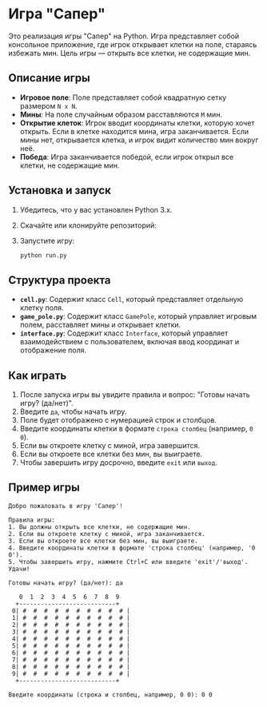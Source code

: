 
# Игра "Сапер"

Это реализация игры "Сапер" на Python. Игра представляет собой консольное приложение, где игрок открывает клетки на поле, стараясь избежать мин. Цель игры — открыть все клетки, не содержащие мин.

## Описание игры

- **Игровое поле**: Поле представляет собой квадратную сетку размером `N x N`.
- **Мины**: На поле случайным образом расставляются `M` мин.
- **Открытие клеток**: Игрок вводит координаты клетки, которую хочет открыть. Если в клетке находится мина, игра заканчивается. Если мины нет, открывается клетка, и игрок видит количество мин вокруг неё.
- **Победа**: Игра заканчивается победой, если игрок открыл все клетки, не содержащие мин.

## Установка и запуск

1. Убедитесь, что у вас установлен Python 3.x.
2. Скачайте или клонируйте репозиторий:

3. Запустите игру:

   ```bash
   python run.py
   ```

## Структура проекта

- **`cell.py`**: Содержит класс `Cell`, который представляет отдельную клетку поля.
- **`game_pole.py`**: Содержит класс `GamePole`, который управляет игровым полем, расставляет мины и открывает клетки.
- **`interface.py`**: Содержит класс `Interface`, который управляет взаимодействием с пользователем, включая ввод координат и отображение поля.

## Как играть

1. После запуска игры вы увидите правила и вопрос: "Готовы начать игру? (да/нет)".
2. Введите `да`, чтобы начать игру.
3. Поле будет отображено с нумерацией строк и столбцов.
4. Введите координаты клетки в формате `строка столбец` (например, `0 0`).
5. Если вы откроете клетку с миной, игра завершится.
6. Если вы откроете все клетки без мин, вы выиграете.
7. Чтобы завершить игру досрочно, введите `exit` или `выход`.

## Пример игры

```
Добро пожаловать в игру 'Сапер'!

Правила игры:
1. Вы должны открыть все клетки, не содержащие мин.
2. Если вы откроете клетку с миной, игра заканчивается.
3. Если вы откроете все клетки без мин, вы выиграете.
4. Введите координаты клетки в формате 'строка столбец' (например, '0 0').
5. Чтобы завершить игру, нажмите Ctrl+C или введите 'exit'/'выход'.
Удачи!

Готовы начать игру? (да/нет): да

   0  1  2  3  4  5  6  7  8  9
  +---------------------------+
 0| #  #  #  #  #  #  #  #  #  # |
 1| #  #  #  #  #  #  #  #  #  # |
 2| #  #  #  #  #  #  #  #  #  # |
 3| #  #  #  #  #  #  #  #  #  # |
 4| #  #  #  #  #  #  #  #  #  # |
 5| #  #  #  #  #  #  #  #  #  # |
 6| #  #  #  #  #  #  #  #  #  # |
 7| #  #  #  #  #  #  #  #  #  # |
 8| #  #  #  #  #  #  #  #  #  # |
 9| #  #  #  #  #  #  #  #  #  # |
  +---------------------------+

Введите координаты (строка и столбец, например, 0 0): 0 0
```
